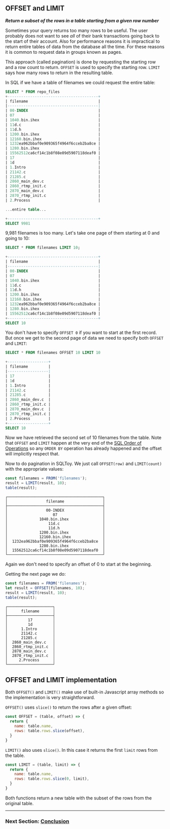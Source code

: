 ## OFFSET and LIMIT

***Return a subset of the rows in a table starting from a given row number***

Sometimes your query returns too many rows to be useful. The user probably does not want to see _all_ of their bank transactions going back to the start of their account. Also for performance reasons it is impractical to return entire tables of data from the database all the time. For these reasons it is common to request data in groups known as pages. 

This approach (called pagination) is done by requesting the starting row and a row count to return. `OFFSET` is used to specify the starting row. `LIMIT` says how many rows to return in the resulting table.

In SQL if we have a table of filenames we could request the entire table:

```sql
SELECT * FROM repo_files
+----------------------------------------+
| filename                               |
|----------------------------------------|
| 00-INDEX                               |
| 07                                     |
| 1040.bin.ihex                          |
| 11d.c                                  |
| 11d.h                                  |
| 1200.bin.ihex                          |
| 12160.bin.ihex                         |
| 1232ea962bbaf0e909365f4964f6cceb2ba8ce |
| 1280.bin.ihex                          |
| 15562512ca6cf14c1b8f08e09d5907118deaf0 |
| 17                                     |
| 1d                                     |
| 1.Intro                                |
| 21142.c                                |
| 21285.c                                |
| 2860_main_dev.c                        |
| 2860_rtmp_init.c                       |
| 2870_main_dev.c                        |
| 2870_rtmp_init.c                       |
| 2.Process                              |

...entire table...

+----------------------------------------+
SELECT 9981
```

9,981 filenames is too many. Let's take one page of them starting at 0 and going to 10:

```sql
SELECT * FROM filenames LIMIT 10;

+----------------------------------------+
| filename                               |
|----------------------------------------|
| 00-INDEX                               |
| 07                                     |
| 1040.bin.ihex                          |
| 11d.c                                  |
| 11d.h                                  |
| 1200.bin.ihex                          |
| 12160.bin.ihex                         |
| 1232ea962bbaf0e909365f4964f6cceb2ba8ce |
| 1280.bin.ihex                          |
| 15562512ca6cf14c1b8f08e09d5907118deaf0 |
+----------------------------------------+
SELECT 10
```

You don't have to specify `OFFSET 0` if you want to start at the first record. But once we get to the second page of data we need to specify both `OFFSET` and `LIMIT`:

```sql
SELECT * FROM filenames OFFSET 10 LIMIT 10

+------------------+
| filename         |
|------------------|
| 17               |
| 1d               |
| 1.Intro          |
| 21142.c          |
| 21285.c          |
| 2860_main_dev.c  |
| 2860_rtmp_init.c |
| 2870_main_dev.c  |
| 2870_rtmp_init.c |
| 2.Process        |
+------------------+
SELECT 10
```

Now we have retrieved the second set of 10 filenames from the table. Note that `OFFSET` and `LIMIT` happen at the very end of the [SQL Order of Operations](https://github.com/weinberg/SQLToy/wiki/Two-Key-Concepts#1-the-database-does-not-execute-a-query-in-the-order-it-is-written) so any `ORDER BY` operation has already happened and the offset will implicitly respect that.

Now to do pagination in SQLToy. We just call `OFFSET(row)` and `LIMIT(count)` with the appropriate values:

```javascript
const filenames = FROM('filenames');
result = LIMIT(result, 10);
table(result);
```

```
┌──────────────────────────────────────────┐
│                 filename                 │
├──────────────────────────────────────────┤
│                 00-INDEX                 │
│                    07                    │
│              1040.bin.ihex               │
│                  11d.c                   │
│                  11d.h                   │
│              1200.bin.ihex               │
│              12160.bin.ihex              │
│  1232ea962bbaf0e909365f4964f6cceb2ba8ce  │
│              1280.bin.ihex               │
│  15562512ca6cf14c1b8f08e09d5907118deaf0  │
└──────────────────────────────────────────┘
```

Again we don't need to specify an offset of 0 to start at the beginning.

Getting the next page we do:

```javascript
const filenames = FROM('filenames');
let result = OFFSET(filenames, 10);
result = LIMIT(result, 10);
table(result);
```

```
┌────────────────────┐
│      filename      │
├────────────────────┤
│         17         │
│         1d         │
│      1.Intro       │
│      21142.c       │
│      21285.c       │
│  2860_main_dev.c   │
│  2860_rtmp_init.c  │
│  2870_main_dev.c   │
│  2870_rtmp_init.c  │
│     2.Process      │
└────────────────────┘
```

## OFFSET and LIMIT implementation

Both `OFFSET()` and `LIMIT()` make use of built-in Javascript array methods so the implementation is very straightforward.

`OFFSET()` uses `slice()` to return the rows after a given offset:

```javascript
const OFFSET = (table, offset) => {
  return {
    name: table.name,
    rows: table.rows.slice(offset),
  }
}
```

`LIMIT()` also uses `slice()`. In this case it returns the first `limit` rows from the table.

```javascript
const LIMIT = (table, limit) => {
  return {
    name: table.name,
    rows: table.rows.slice(0, limit),
  }
}
```

Both functions return a new table with the subset of the rows from the original table.

***

### Next Section: [Conclusion](https://github.com/weinberg/SQLToy/wiki/Finally)
